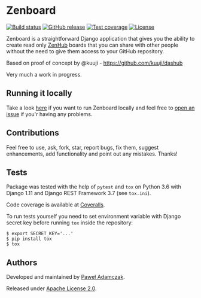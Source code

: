 # Zenboard
[![Build status](https://img.shields.io/travis/pawelad/zenboard.svg)][travis]
[![GitHub release](https://img.shields.io/github/release/pawelad/zenboard.svg)][github]
[![Test coverage](https://img.shields.io/coveralls/pawelad/zenboard.svg)][coveralls]
[![License](https://img.shields.io/github/license/pawelad/zenboard.svg)][license]

Zenboard is a straightforward Django application that gives you the ability to
create read only [ZenHub][zenhub] boards that you can share with other people
without the need to give them access to your GitHub repository.

Based on proof of concept by @kuuji - https://github.com/kuuji/dashub

Very much a work in progress.

## Running it locally
Take a look [here][running locally] if you want to run Zenboard locally and
feel free to [open an issue][zenboard new issue] if you'r having any problems.

## Contributions
Feel free to use, ask, fork, star, report bugs, fix them, suggest enhancements,
add functionality and point out any mistakes. Thanks!

## Tests
Package was tested with the help of `pytest` and `tox` on Python 3.6 with
Django 1.11 and Django REST Framework 3.7 (see `tox.ini`).

Code coverage is available at [Coveralls][coveralls].

To run tests yourself you need to set environment variable with Django secret
key before running `tox` inside the repository:

```shell
$ export SECRET_KEY='...'
$ pip install tox
$ tox
```

## Authors
Developed and maintained by [Paweł Adamczak][pawelad].

Released under [Apache License 2.0][license].


[coveralls]: https://coveralls.io/github/pawelad/zenboard
[github]: https://github.com/pawelad/zenboard
[license]: https://github.com/pawelad/zenboard/blob/master/LICENSE
[pawelad]: https://github.com/pawelad
[running locally]: https://github.com/pawelad/zenboard/wiki/Running-Zenboard-locally
[travis]: https://travis-ci.org/pawelad/zenboard
[zenboard new issue]: https://github.com/pawelad/zenboard/issues/new
[zenhub]: https://www.zenhub.com/
